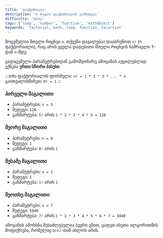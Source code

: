 ```yaml
---
title: 'ფაქტორიალი'
description: 'n რიგის ფაქტორიალის გამოთვლა'
difficulty: 'easy'
tags: ['loop', 'number', 'function', 'mathObject']
keywords: 'factorial, math, loop, function, recursion'
---
```


მოცემულია მთელი რიცხვი `n`.
თქვენი დავალებაა დააბრუნოთ `n!` (n ფაქტორიალი), რაც არის ყველა დადებითი მთელი რიცხვის ნამრავლი 1–დან `n`-მდე.

გადაცემული პარამეტრებიდან გამომდინარე ამოცანას აუცილებლად ექნება **ერთი სწორი პასუხი**.

:::info
ფაქტორიალის ფორმულა: `n! = 1 * 2 * 3 * ... * n`<br>
გაითვალისწინეთ: `0! = 1`
:::

### პირველი მაგალითი

- პარამეტრები: `n = 5`
- შედეგი: `120`
- განმარტება: `5!` არის `1 * 2 * 3 * 4 * 5 = 120`

### მეორე მაგალითი

- პარამეტრები: `n = 0`
- შედეგი: `1`
- განმარტება: `0!` არის `1`

### მესამე მაგალითი

- პარამეტრები: `n = 1`
- შედეგი: `1`
- განმარტება: `1!` არის `1`

### მეოთხე მაგალითი

- პარამეტრები: `n = 7`
- შედეგი: `5040`
- განმარტება: `7!` არის `1 * 2 * 3 * 4 * 5 * 6 * 7 = 5040`

ამოცანის ამოხსნა შესაძლებელია ბევრი გზით,
ცადეთ ისეთი ალგორითმის მოფიქრება, რომელიც `O(n)`-თან ახლოს არის.